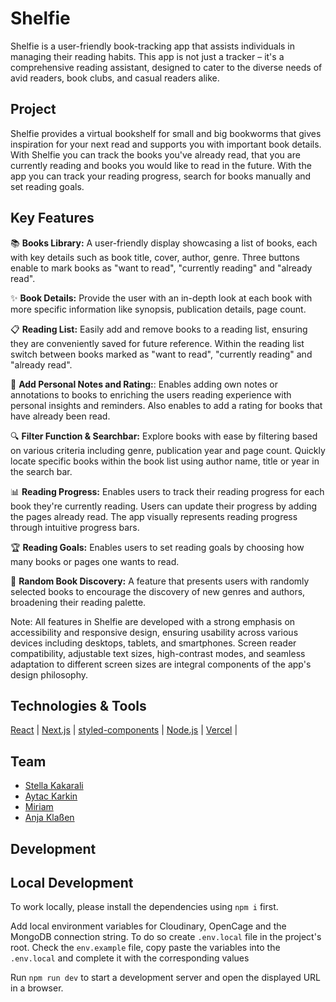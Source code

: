 # Shelfie

Shelfie is a user-friendly book-tracking app that assists individuals in managing their reading habits. This app is not just a tracker – it's a comprehensive reading assistant, designed to cater to the diverse needs of avid readers, book clubs, and casual readers alike.

## Project

Shelfie provides a virtual bookshelf for small and big bookworms that gives inspiration for your next read and supports you with important book details. With Shelfie you can track the books you've already read, that you are currently reading and books you would like to read in the future. With the app you can track your reading progress, search for books manually and set reading goals.

## Key Features

📚 **Books Library:**
A user-friendly display showcasing a list of books, each with key details such as book title, cover, author, genre. Three buttons enable to mark books as "want to read", "currently reading" and "already read". 

✨ **Book Details:** 
Provide the user with an in-depth look at each book with more specific information like synopsis, publication details, page count.

📋 **Reading List:** 
Easily add and remove books to a reading list, ensuring they are conveniently saved for future reference. Within the reading list switch between books marked as "want to read", "currently reading" and "already read".

📝 **Add Personal Notes and Rating:**:
Enables adding own notes or annotations to books to enriching the users reading experience with personal insights and reminders. Also enables to add a rating for books that have already been read.

🔍 **Filter Function & Searchbar:**
Explore books with ease by filtering based on various criteria including genre, publication year and page count. Quickly locate specific books within the book list using author name, title or year in the search bar. 

📊 **Reading Progress:** 
Enables users to track their reading progress for each book they're currently reading. Users can update their progress by adding the pages already read. The app visually represents reading progress through intuitive progress bars.

🏆 **Reading Goals:** 
Enables users to set reading goals by choosing how many books or pages one wants to read.

🎰 **Random Book Discovery:** 
A feature that presents users with randomly selected books to encourage the discovery of new genres and authors, broadening their reading palette.

Note: All features in Shelfie are developed with a strong emphasis on accessibility and responsive design, ensuring usability across various devices including desktops, tablets, and smartphones. Screen reader compatibility, adjustable text sizes, high-contrast modes, and seamless adaptation to different screen sizes are integral components of the app's design philosophy.

## Technologies & Tools

[React](https://react.dev/) | [Next.js](https://nextjs.org/) | [styled-components](https://styled-components.com/) | [Node.js](https://nodejs.org/en) | [Vercel](https://vercel.com/) |

## Team

- [Stella Kakarali](https://github.com/StellaKakarali)
- [Aytac Karkin](https://github.com/Aytac-Karkin)
- [Miriam](https://github.com/Miriam-Voelkl)
- [Anja Klaßen](https://github.com/Anja-Klassen)

## Development

## Local Development

To work locally, please install the dependencies using `npm i` first.

Add local environment variables for Cloudinary, OpenCage and the MongoDB connection string.
To do so create `.env.local` file in the project's root.
Check the `env.example` file, copy paste the variables into the `.env.local` and complete it with the corresponding values

Run `npm run dev` to start a development server and open the displayed URL in a browser.

